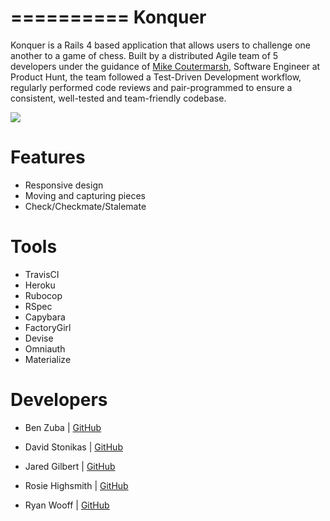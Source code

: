 ==========
Konquer
==========

Konquer is a Rails 4 based application that allows users to challenge one another to a game of chess. Built by a distributed Agile team of 5 developers under the guidance of [Mike Coutermarsh](https://github.com/mscoutermarsh), Software Engineer at Product Hunt, the team followed a Test-Driven Development workflow, regularly performed code reviews and pair-programmed to ensure a consistent, well-tested and team-friendly codebase.

<img src='https://s3.amazonaws.com/poly-screenshots.angel.co/Project/9b/452211/c5f77a881de47f2847ad49e9e599988f-original.png' />

Features
================
* Responsive design
* Moving and capturing pieces
* Check/Checkmate/Stalemate

Tools
============
* TravisCI
* Heroku
* Rubocop
* RSpec
* Capybara
* FactoryGirl
* Devise
* Omniauth
* Materialize

Developers
============

* Ben Zuba | [GitHub](https://github.com/benzuba11)

* David Stonikas | [GitHub](https://github.com/dasstoni)

* Jared Gilbert | [GitHub](https://github.com/jaredAnders)

* Rosie Highsmith | [GitHub](https://github.com/rosiehighsmith)

* Ryan Wooff | [GitHub](https://github.com/ryanveroniwooff)
